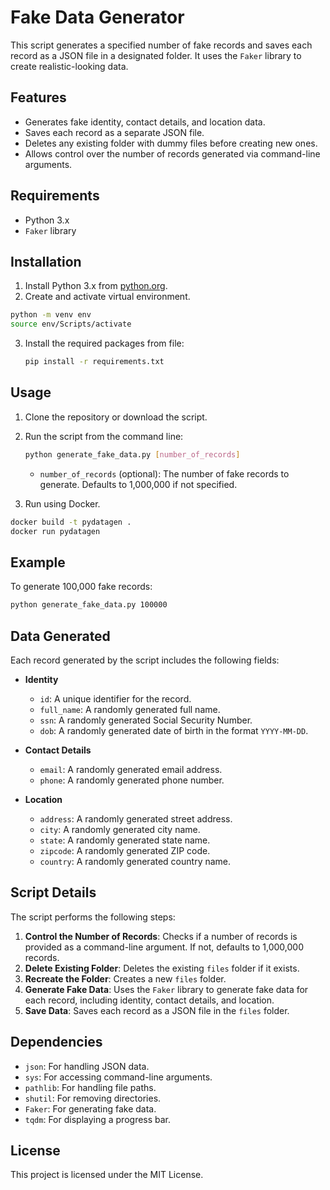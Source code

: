 # Fake Data Generator

This script generates a specified number of fake records and saves each record as a JSON file in a designated folder. It uses the `Faker` library to create realistic-looking data.

## Features

- Generates fake identity, contact details, and location data.
- Saves each record as a separate JSON file.
- Deletes any existing folder with dummy files before creating new ones.
- Allows control over the number of records generated via command-line arguments.

## Requirements

- Python 3.x
- `Faker` library

## Installation

1. Install Python 3.x from [python.org](https://www.python.org/).
2. Create and activate virtual environment.
  ```sh
  python -m venv env
  source env/Scripts/activate
  ```
3. Install the required packages from file:

    ```sh
    pip install -r requirements.txt
    ```

## Usage

1. Clone the repository or download the script.
2. Run the script from the command line:

    ```sh
    python generate_fake_data.py [number_of_records]
    ```

    - `number_of_records` (optional): The number of fake records to generate. Defaults to 1,000,000 if not specified.
3. Run using Docker.
  ```sh
  docker build -t pydatagen .
  docker run pydatagen
  ```

## Example

To generate 100,000 fake records:

```sh
python generate_fake_data.py 100000
```

## Data Generated

Each record generated by the script includes the following fields:

- **Identity**
  - `id`: A unique identifier for the record.
  - `full_name`: A randomly generated full name.
  - `ssn`: A randomly generated Social Security Number.
  - `dob`: A randomly generated date of birth in the format `YYYY-MM-DD`.

- **Contact Details**
  - `email`: A randomly generated email address.
  - `phone`: A randomly generated phone number.

- **Location**
  - `address`: A randomly generated street address.
  - `city`: A randomly generated city name.
  - `state`: A randomly generated state name.
  - `zipcode`: A randomly generated ZIP code.
  - `country`: A randomly generated country name.

## Script Details

The script performs the following steps:

1. **Control the Number of Records**: Checks if a number of records is provided as a command-line argument. If not, defaults to 1,000,000 records.
2. **Delete Existing Folder**: Deletes the existing `files` folder if it exists.
3. **Recreate the Folder**: Creates a new `files` folder.
4. **Generate Fake Data**: Uses the `Faker` library to generate fake data for each record, including identity, contact details, and location.
5. **Save Data**: Saves each record as a JSON file in the `files` folder.

## Dependencies

- `json`: For handling JSON data.
- `sys`: For accessing command-line arguments.
- `pathlib`: For handling file paths.
- `shutil`: For removing directories.
- `Faker`: For generating fake data.
- `tqdm`: For displaying a progress bar.

## License

This project is licensed under the MIT License.
